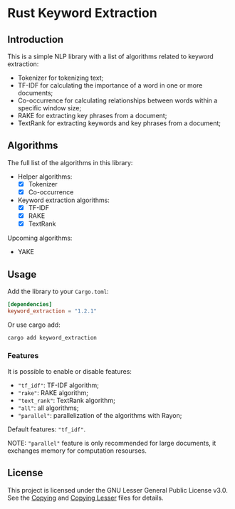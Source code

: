 # Rust Keyword Extraction

## Introduction

This is a simple NLP library with a list of algorithms related to keyword extraction:

- Tokenizer for tokenizing text;
- TF-IDF for calculating the importance of a word in one or more documents;
- Co-occurrence for calculating relationships between words within a specific window size;
- RAKE for extracting key phrases from a document;
- TextRank for extracting keywords and key phrases from a document;

## Algorithms

The full list of the algorithms in this library:

- Helper algorithms:
    - [x] Tokenizer
    - [x] Co-occurrence
- Keyword extraction algorithms:
    - [x] TF-IDF
    - [x] RAKE
    - [x] TextRank

Upcoming algorithms:
- YAKE

## Usage

Add the library to your `Cargo.toml`:

```toml
[dependencies]
keyword_extraction = "1.2.1"
```

Or use cargo add:

```bash
cargo add keyword_extraction
```

### Features

It is possible to enable or disable features:

- `"tf_idf"`: TF-IDF algorithm;
- `"rake"`: RAKE algorithm;
- `"text_rank"`: TextRank algorithm;
- `"all"`: all algorithms;
- `"parallel"`: parallelization of the algorithms with Rayon;

Default features: `"tf_idf"`.

NOTE: `"parallel"` feature is only recommended for large documents, it exchanges memory for computation resourses.

## License

This project is licensed under the GNU Lesser General Public License v3.0. See the [Copying](COPYING)
and [Copying Lesser](COPYING.LESSER) files for details.
